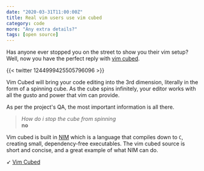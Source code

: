 ```yaml
---
date: "2020-03-31T11:00:00Z"
title: Real vim users use vim cubed
category: code
more: "Any extra details?"
tags: [open source]
---
```


Has anyone ever stopped you on the street to show you their vim setup? Well, now you have the perfect reply with [vim cubed](https://github.com/oakes/vim_cubed).

{{< twitter 1244999425505796096 >}}

Vim Cubed will bring your code editing into the 3rd dimension, literally in the form of a spinning cube. As the cube spins infinitely, your editor works with all the gusto and power that vim can provide.

As per the project's QA, the most important information is all there.

> _How do i stop the cube from spinning_  
> **no**

<!--more-->

Vim cubed is built in [NIM](https://nim-lang.org/features.html) which is a language that compiles down to `C`, creating small, dependency-free executables. The vim cubed source is short and concise, and a great example of what NIM can do.

➶ [Vim Cubed](https://github.com/oakes/vim_cubed)
